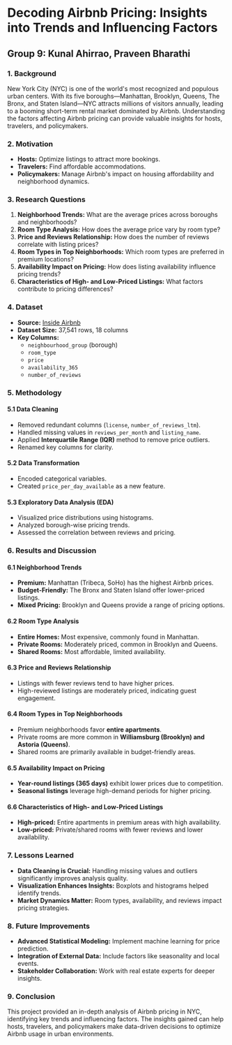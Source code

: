 # Decoding Airbnb Pricing: Insights into Trends and Influencing Factors

## Group 9: Kunal Ahirrao, Praveen Bharathi

### 1. Background
New York City (NYC) is one of the world's most recognized and populous urban centers. With its five boroughs—Manhattan, Brooklyn, Queens, The Bronx, and Staten Island—NYC attracts millions of visitors annually, leading to a booming short-term rental market dominated by Airbnb. Understanding the factors affecting Airbnb pricing can provide valuable insights for hosts, travelers, and policymakers.

### 2. Motivation
- **Hosts:** Optimize listings to attract more bookings.
- **Travelers:** Find affordable accommodations.
- **Policymakers:** Manage Airbnb's impact on housing affordability and neighborhood dynamics.

### 3. Research Questions
1. **Neighborhood Trends:** What are the average prices across boroughs and neighborhoods?
2. **Room Type Analysis:** How does the average price vary by room type?
3. **Price and Reviews Relationship:** How does the number of reviews correlate with listing prices?
4. **Room Types in Top Neighborhoods:** Which room types are preferred in premium locations?
5. **Availability Impact on Pricing:** How does listing availability influence pricing trends?
6. **Characteristics of High- and Low-Priced Listings:** What factors contribute to pricing differences?

### 4. Dataset
- **Source:** [Inside Airbnb](https://insideairbnb.com/get-the-data/)
- **Dataset Size:** 37,541 rows, 18 columns
- **Key Columns:**
  - `neighbourhood_group` (borough)
  - `room_type`
  - `price`
  - `availability_365`
  - `number_of_reviews`

### 5. Methodology
#### 5.1 Data Cleaning
- Removed redundant columns (`license`, `number_of_reviews_ltm`).
- Handled missing values in `reviews_per_month` and `listing_name`.
- Applied **Interquartile Range (IQR)** method to remove price outliers.
- Renamed key columns for clarity.

#### 5.2 Data Transformation
- Encoded categorical variables.
- Created `price_per_day_available` as a new feature.

#### 5.3 Exploratory Data Analysis (EDA)
- Visualized price distributions using histograms.
- Analyzed borough-wise pricing trends.
- Assessed the correlation between reviews and pricing.

### 6. Results and Discussion
#### 6.1 Neighborhood Trends
- **Premium:** Manhattan (Tribeca, SoHo) has the highest Airbnb prices.
- **Budget-Friendly:** The Bronx and Staten Island offer lower-priced listings.
- **Mixed Pricing:** Brooklyn and Queens provide a range of pricing options.

#### 6.2 Room Type Analysis
- **Entire Homes:** Most expensive, commonly found in Manhattan.
- **Private Rooms:** Moderately priced, common in Brooklyn and Queens.
- **Shared Rooms:** Most affordable, limited availability.

#### 6.3 Price and Reviews Relationship
- Listings with fewer reviews tend to have higher prices.
- High-reviewed listings are moderately priced, indicating guest engagement.

#### 6.4 Room Types in Top Neighborhoods
- Premium neighborhoods favor **entire apartments**.
- Private rooms are more common in **Williamsburg (Brooklyn) and Astoria (Queens)**.
- Shared rooms are primarily available in budget-friendly areas.

#### 6.5 Availability Impact on Pricing
- **Year-round listings (365 days)** exhibit lower prices due to competition.
- **Seasonal listings** leverage high-demand periods for higher pricing.

#### 6.6 Characteristics of High- and Low-Priced Listings
- **High-priced:** Entire apartments in premium areas with high availability.
- **Low-priced:** Private/shared rooms with fewer reviews and lower availability.

### 7. Lessons Learned
- **Data Cleaning is Crucial:** Handling missing values and outliers significantly improves analysis quality.
- **Visualization Enhances Insights:** Boxplots and histograms helped identify trends.
- **Market Dynamics Matter:** Room types, availability, and reviews impact pricing strategies.

### 8. Future Improvements
- **Advanced Statistical Modeling:** Implement machine learning for price prediction.
- **Integration of External Data:** Include factors like seasonality and local events.
- **Stakeholder Collaboration:** Work with real estate experts for deeper insights.

### 9. Conclusion
This project provided an in-depth analysis of Airbnb pricing in NYC, identifying key trends and influencing factors. The insights gained can help hosts, travelers, and policymakers make data-driven decisions to optimize Airbnb usage in urban environments.

